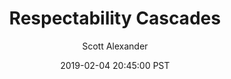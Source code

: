 ---
layout: podcast
title: "Respectability Cascades"
author: Scott Alexander
description: https://slatestarcodex.com/2019/02/04/respectability-cascades/
date: 2019-02-04 20:45:00 PST
length: 2061419
duration: 515
guid: respectability-cascades
---